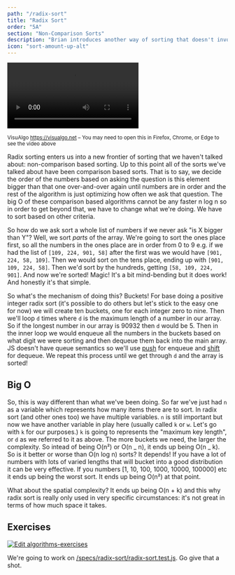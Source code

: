 ```yaml
---
path: "/radix-sort"
title: "Radix Sort"
order: "5A"
section: "Non-Comparison Sorts"
description: "Brian introduces another way of sorting that doesn't involve direct comparisons: radix sorting."
icon: "sort-amount-up-alt"
---
```


<video controls autoplay loop><source src="https://btholt.github.io/complete-intro-to-computer-science/radix-sort-480.webm" type="video/webm"></video>

<sup>VisuAlgo <https://visualgo.net> – You may need to open this in Firefox, Chrome, or Edge to see the video above</sup>

Radix sorting enters us into a new frontier of sorting that we haven't talked about: non-comparison based sorting. Up to this point all of the sorts we've talked about have been comparison based sorts. That is to say, we decide the order of the numbers based on asking the question is this element bigger than that one over-and-over again until numbers are in order and the rest of the algorithm is just optimizing how often we ask that question. The big O of these comparison based algorithms cannot be any faster n log n so in order to get beyond that, we have to change what we're doing. We have to sort based on other criteria.

So how do we ask sort a whole list of numbers if we never ask "is X bigger than Y"? Well, we sort _parts_ of the array. We're going to sort the ones place first, so all the numbers in the ones place are in order from 0 to 9 e.g. if we had the list of `[109, 224, 901, 58]` after the first was we would have `[901, 224, 58, 109]`. Then we would sort on the tens place, ending up with `[901, 109, 224, 58]`. Then we'd sort by the hundreds, getting `[58, 109, 224, 901]`. And now we're sorted! Magic! It's a bit mind-bending but it does work! And honestly it's that simple.

So what's the mechanism of doing this? Buckets! For base doing a positive integer radix sort (it's possible to do others but let's stick to the easy one for now) we will create ten buckets, one for each integer zero to nine. Then we'll loop `d` times where `d` is the maximum length of a number in our array. So if the longest number in our array is 90932 then `d` would be 5. Then in the inner loop we would enqueue all the numbers in the buckets based on what digit we were sorting and then dequeue them back into the main array. JS doesn't have queue semantics so we'll use [push][push] for enqueue and [shift][shift] for dequeue. We repeat this process until we get through `d` and the array is sorted!

## Big O

So, this is way different than what we've been doing. So far we've just had `n` as a variable which represents how many items there are to sort. In radix sort (and other ones too) we have multiple variables. `n` is still important but now we have another variable in play here (usually called `k` or `w`. Let's go with `k` for our purposes.) `k` is going to represents the "maximum key length", or `d` as we referred to it as above. The more buckets we need, the larger the complexity. So intead of being O(n²) or O(n _ n), it ends up being O(n _ k). So is it better or worse than O(n log n) sorts? It depends! If you have a lot of numbers with lots of varied lengths that will bucket into a good distribution it can be very effective. If you numbers [1, 10, 100, 1000, 10000, 100000] etc it ends up being the worst sort. It ends up being O(n²) at that point.

What about the spatial complexity? It ends up being O(n + k) and this why radix sort is really only used in very specific circumstances: it's not great in terms of how much space it takes.

## Exercises

[![Edit algorithms-exercises](https://codesandbox.io/static/img/play-codesandbox.svg)][sb]

We're going to work on [/specs/radix-sort/radix-sort.test.js][gh]. Go give that a shot.

[gh]: https://github.com/btholt/algorithms-exercises/blob/main/specs/radix-sort/radix-sort.test.js
[sb]: https://codesandbox.io/s/algorithms-exercises-8kdjr?file=/specs/radix-sort/radix-sort.test.js
[shift]: https://developer.mozilla.org/en-US/docs/Web/JavaScript/Reference/Global_Objects/Array/shift
[push]: https://developer.mozilla.org/en-US/docs/Web/JavaScript/Reference/Global_Objects/Array/push
